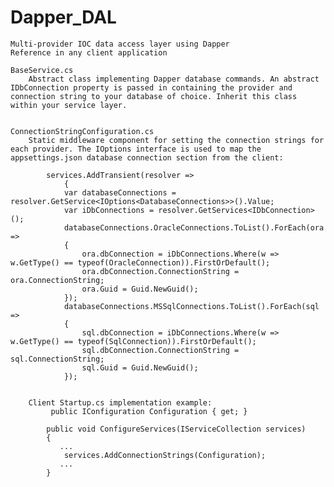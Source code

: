 # Dapper_DAL
    Multi-provider IOC data access layer using Dapper
    Reference in any client application

	BaseService.cs
		Abstract class implementing Dapper database commands. An abstract IDbConnection property is passed in containing the provider and connection string to your database of choice. Inherit this class within your service layer.


	ConnectionStringConfiguration.cs
		Static middleware component for setting the connection strings for each provider. The IOptions interface is used to map the appsettings.json database connection section from the client:
		
			services.AddTransient(resolver =>
			    {
				var databaseConnections = resolver.GetService<IOptions<DatabaseConnections>>().Value;
				var iDbConnections = resolver.GetServices<IDbConnection>();
				databaseConnections.OracleConnections.ToList().ForEach(ora =>
				{
				    ora.dbConnection = iDbConnections.Where(w => w.GetType() == typeof(OracleConnection)).FirstOrDefault();
				    ora.dbConnection.ConnectionString = ora.ConnectionString;
				    ora.Guid = Guid.NewGuid();
				});
				databaseConnections.MSSqlConnections.ToList().ForEach(sql =>
				{
				    sql.dbConnection = iDbConnections.Where(w => w.GetType() == typeof(SqlConnection)).FirstOrDefault();
				    sql.dbConnection.ConnectionString = sql.ConnectionString;
				    sql.Guid = Guid.NewGuid();
				});
				
				
		Client Startup.cs implementation example:
			 public IConfiguration Configuration { get; }

			public void ConfigureServices(IServiceCollection services)
			{
			   ...   
			    services.AddConnectionStrings(Configuration);
			   ...
			}
		
